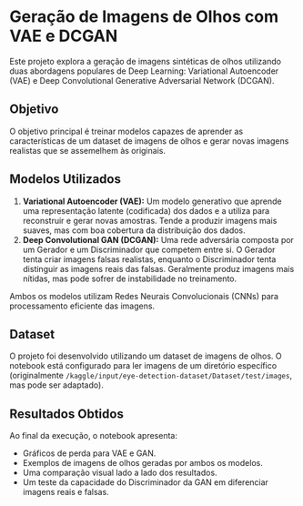 # Geração de Imagens de Olhos com VAE e DCGAN

Este projeto explora a geração de imagens sintéticas de olhos utilizando duas abordagens populares de Deep Learning: Variational Autoencoder (VAE) e Deep Convolutional Generative Adversarial Network (DCGAN).

## Objetivo

O objetivo principal é treinar modelos capazes de aprender as características de um dataset de imagens de olhos e gerar novas imagens realistas que se assemelhem às originais.

## Modelos Utilizados

1.  **Variational Autoencoder (VAE):** Um modelo generativo que aprende uma representação latente (codificada) dos dados e a utiliza para reconstruir e gerar novas amostras. Tende a produzir imagens mais suaves, mas com boa cobertura da distribuição dos dados.
2.  **Deep Convolutional GAN (DCGAN):** Uma rede adversária composta por um Gerador e um Discriminador que competem entre si. O Gerador tenta criar imagens falsas realistas, enquanto o Discriminador tenta distinguir as imagens reais das falsas. Geralmente produz imagens mais nítidas, mas pode sofrer de instabilidade no treinamento.

Ambos os modelos utilizam Redes Neurais Convolucionais (CNNs) para processamento eficiente das imagens.

## Dataset

O projeto foi desenvolvido utilizando um dataset de imagens de olhos. O notebook está configurado para ler imagens de um diretório específico (originalmente `/kaggle/input/eye-detection-dataset/Dataset/test/images`, mas pode ser adaptado).

## Resultados Obtidos

Ao final da execução, o notebook apresenta:

* Gráficos de perda para VAE e GAN.
* Exemplos de imagens de olhos geradas por ambos os modelos.
* Uma comparação visual lado a lado dos resultados.
* Um teste da capacidade do Discriminador da GAN em diferenciar imagens reais e falsas.

